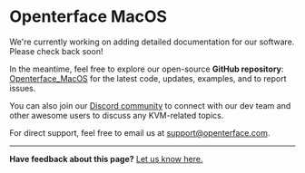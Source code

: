 # Openterface MacOS

We're currently working on adding detailed documentation for our software. Please check back soon!

In the meantime, feel free to explore our open-source **GitHub repository**: [Openterface_MacOS](https://github.com/TechxArtisanStudio/Openterface_MacOS) for the latest code, updates, examples, and to report issues.

You can also join our [Discord community](/discord) to connect with our dev team and other awesome users to discuss any KVM-related topics.

For direct support, feel free to email us at [support@openterface.com](mailto:support@openterface.com).

---

**Have feedback about this page?** [Let us know here.](https://forms.gle/wmxoR2C1VdG36mT69)